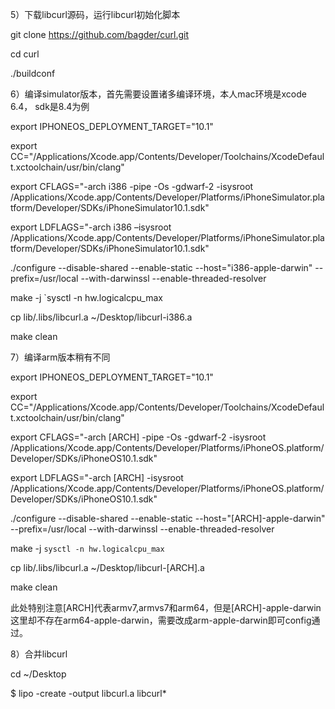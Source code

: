 5）下载libcurl源码，运行libcurl初始化脚本

git clone https://github.com/bagder/curl.git

cd curl

./buildconf



6）编译simulator版本，首先需要设置诸多编译环境，本人mac环境是xcode 6.4， sdk是8.4为例

export IPHONEOS_DEPLOYMENT_TARGET="10.1"

export CC="/Applications/Xcode.app/Contents/Developer/Toolchains/XcodeDefault.xctoolchain/usr/bin/clang"

export CFLAGS="-arch i386 -pipe -Os -gdwarf-2 -isysroot /Applications/Xcode.app/Contents/Developer/Platforms/iPhoneSimulator.platform/Developer/SDKs/iPhoneSimulator10.1.sdk"

export LDFLAGS="-arch i386 –isysroot /Applications/Xcode.app/Contents/Developer/Platforms/iPhoneSimulator.platform/Developer/SDKs/iPhoneSimulator10.1.sdk"

./configure --disable-shared --enable-static --host="i386-apple-darwin" --prefix=/usr/local --with-darwinssl --enable-threaded-resolver

make -j `sysctl -n hw.logicalcpu_max

cp lib/.libs/libcurl.a ~/Desktop/libcurl-i386.a

make clean



7）编译arm版本稍有不同

export IPHONEOS_DEPLOYMENT_TARGET="10.1"

export CC="/Applications/Xcode.app/Contents/Developer/Toolchains/XcodeDefault.xctoolchain/usr/bin/clang"

export CFLAGS="-arch [ARCH] -pipe -Os -gdwarf-2 -isysroot /Applications/Xcode.app/Contents/Developer/Platforms/iPhoneOS.platform/Developer/SDKs/iPhoneOS10.1.sdk"

export LDFLAGS="-arch [ARCH] -isysroot /Applications/Xcode.app/Contents/Developer/Platforms/iPhoneOS.platform/Developer/SDKs/iPhoneOS10.1.sdk"

./configure --disable-shared --enable-static --host="[ARCH]-apple-darwin" --prefix=/usr/local --with-darwinssl --enable-threaded-resolver

make -j `sysctl -n hw.logicalcpu_max`

cp lib/.libs/libcurl.a ~/Desktop/libcurl-[ARCH].a

make clean

此处特别注意[ARCH]代表armv7,armvs7和arm64，但是[ARCH]-apple-darwin这里却不存在arm64-apple-darwin，需要改成arm-apple-darwin即可config通过。



8）合并libcurl

cd ~/Desktop

$ lipo -create -output libcurl.a libcurl*
